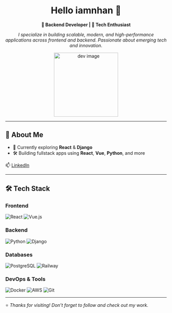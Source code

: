<h1 align="center">Hello iamnhan 👋</h1>

<p align="center">
  <b>🚀 Backend Developer | 🧠 Tech Enthusiast</b>
</p>

<p align="center">
  <i>I specialize in building scalable, modern, and high-performance applications across frontend and backend. Passionate about emerging tech and innovation.</i>
</p>

<p align="center">
  <img src="https://undraw.co/api/illustrations/9efdecb1-bc42-4e7b-8334-11811e24a667" height="200" alt="dev image">
</p>

---

## 📌 About Me

- 🔭 Currently exploring **React** & **Django**
- 🛠️ Building fullstack apps using **React**, **Vue**, **Python**, and more

📫 [LinkedIn](www.linkedin.com/in/tranthihongnhan)

---

## 🛠 Tech Stack

### Frontend
![React](https://img.shields.io/badge/-React-61DAFB?logo=react&logoColor=white)
![Vue.js](https://img.shields.io/badge/-Vue.js-4FC08D?logo=vue.js&logoColor=white)

### Backend
![Python](https://img.shields.io/badge/-Python-3776AB?logo=python&logoColor=white)
![Django](https://img.shields.io/badge/-Django-092E20?logo=django&logoColor=white)

### Databases
![PostgreSQL](https://img.shields.io/badge/-PostgreSQL-336791?logo=postgresql&logoColor=white)
![Railway](https://img.shields.io/badge/-Railway-0B0D0E?logo=railway&logoColor=white)

### DevOps & Tools
![Docker](https://img.shields.io/badge/-Docker-2496ED?logo=docker&logoColor=white)
![AWS](https://img.shields.io/badge/-AWS-FF9900?logo=amazonaws&logoColor=white)
![Git](https://img.shields.io/badge/-Git-F05032?logo=git&logoColor=white)

---

⭐️ *Thanks for visiting! Don’t forget to follow and check out my work.*
